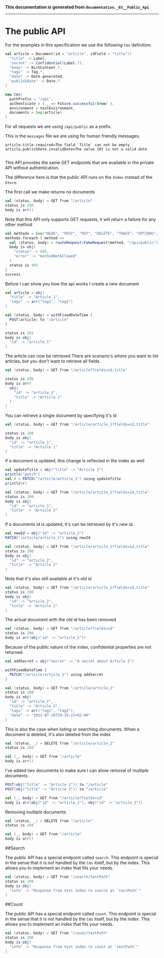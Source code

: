 **This documentation is generated from `documentation._03__Public_Api`**

---
# The public API
For the examples in this specification we use the following
`Cms` definition:

```scala
val article = Document(id = "article", idField = "title")(
  "title" -> Label,
  "secret" -> Confidential(Label.?),
  "body" -> RichContent.?,
  "tags" -> Tag.*,
  "date" -> Date.generated,
  "publishDate" -> Date.?
)

new Cms(
  pathPrefix = "/api",
  authenticate = { _ => Future.successful(true) },
  environment = testEnvironment,
  documents = Seq(article)
)
```

For all requests we are using `/api/public` as a prefix.

This is the `messages` file we are using for human friendly messages:
```
article.title.required=The field `Title` can not be empty
article.publishDate.invalidDate=The value {0} is not a valid date


```
This API provides the same GET endpoints that are available in the 
private API without authentication.

The difference here is that the public API runs on the `Index` instead 
of the `Store`.

The first call we make returns no documents
```scala
val (status, body) = GET from "/article"
status is 200
body is arr()
```
Note that this API only supports GET requests, it will return a failure
for any other method
```scala
val methods = Seq("HEAD", "POST", "PUT", "DELETE", "TRACE", "OPTIONS", "CONNECT", "PATCH")
methods.foreach { method =>
  val (status, body) = routeRequest(FakeRequest(method, "/api/public"))
  body is obj(
    "status" -> 405,
    "error" -> "methodNotAllowed"
  )
  status is 405
}
success
```
Before I can show you how the api works I create a new document
```scala
val article = obj(
  "title" -> "Article 1",
  "tags" -> arr("tag1", "tag2")
)

val (status, body) = withFixedDateTime {
  POST(article) to "/article"
}

status is 201
body is obj(
  "id" -> "article_1"
)
```
The article can now be retrieved
There are scenario's where you want to list articles, but you don't
want to retrieve all fields.
```scala
val (status, body) = GET from "/article?fields=id,title"

status is 200
body is arr(
  obj(
    "id" -> "article_1",
    "title" -> "Article 1"
  )
)
```
You can retrieve a single document by specifying it's id
```scala
val (status, body) = GET from "/article/article_1?fields=id,title"

status is 200
body is obj(
  "id" -> "article_1",
  "title" -> "Article 1"
)
```
If a document is updated, this change is reflected in the index as well
```scala
val updateTitle = obj("title" -> "Article 2")
println("patch")
val r = PATCH("/article/article_1") using updateTitle
println(r)

val (status, body) = GET from "/article/article_1?fields=id,title"
status is 200
body is obj(
  "id" -> "article_1",
  "title" -> "Article 2"
)
```
If a documents id is updated, it's can be retrieved by it's new id.
```scala
val newId = obj("id" -> "article_2")
PATCH("/article/article_1") using newId

val (status, body) = GET from "/article/article_2?fields=id,title"
status is 200
body is obj(
  "id" -> "article_2",
  "title" -> "Article 2"
)
```
Note that it's also still available at it's old id
```scala
val (status, body) = GET from "/article/article_1?fields=id,title"
status is 200
body is obj(
  "id" -> "article_2",
  "title" -> "Article 2"
)
```
The actual document with the old id has been removed
```scala
val (status, body) = GET from "/article?fields=id"
status is 200
body is arr(obj("id" -> "article_2"))
```
Because of the public nature of the index, confidential properties 
are not returned.
```scala
val addSecret = obj("secret" -> "A secret about Article 2")

withFixedDateTime {
  PATCH("/article/article_2") using addSecret
}

val (status, body) = GET from "/article/article_2"
status is 200
body is obj(
  "id" -> "article_2",
  "title" -> "Article 2",
  "tags" -> arr("tag1", "tag2"),
  "date" -> "2011-07-10T20:39:21+02:00"
)
```
This is also the case when listing or searching documents.
When a document is deleted, it's also deleted from the index
```scala
val (status, _) = DELETE from "/article/article_2"
status is 204

val (_, body) = GET from "/article"
body is arr()
```
I've added two documents to make sure I can show removal of multiple documents
```scala
POST(obj("title" -> "Article 1")) to "/article"
POST(obj("title" -> "Article 2")) to "/article"

val (_, body) = GET from "/article?fields=id"
body is arr(obj("id" -> "article_1"), obj("id" -> "article_2"))
```
Removing multiple documents
```scala
val (status, _) = DELETE from "/article"
status is 204

val (_, body) = GET from "/article"
body is arr()
```
##Search

The public API has a special endpoint called `search`. This endpoint 
is special in the sense that it is not handled by the `Cms` itself, 
but by the index. This allows you to implement an index that fits your 
needs.
```scala
val (status, body) = GET from "/search/testPath"
status is 200
body is obj(
  "info" -> "Response from test index to search at `testPath`"
)
```
##Count

The public API has a special endpoint called `count`. This endpoint 
is special in the sense that it is not handled by the `Cms` itself, 
but by the index. This allows you to implement an index that fits your 
needs.
```scala
val (status, body) = GET from "/count/testPath"
status is 200
body is obj(
  "info" -> "Response from test index to count at `testPath`"
)
```
